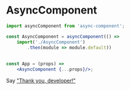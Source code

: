 # AsyncComponent

```jsx harmony
import asyncComponent from 'async-component';

const AsyncComponent = asyncComponent(() => 
    import('./AsyncComponent')
        .then(module => module.default))
        
        
const App = (props) =>
    <AsyncComponent {...props}/>;
```

Say ["Thank you, developer!"](https://www.paypal.me/igorkatsuba)